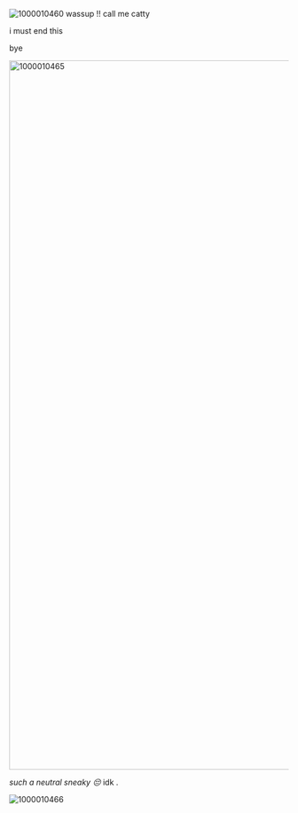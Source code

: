 ![1000010460](https://github.com/user-attachments/assets/e9b00791-964b-4e84-85d5-1eae344910c2)
wassup !!  call me catty 

i must end this 

bye


<img width="1280" height="1280" alt="1000010465" src="https://github.com/user-attachments/assets/c30d1bf9-c63d-49be-9015-8190f9f02c6e" />


*such a neutral sneaky 😔*
idk .


![1000010466](https://github.com/user-attachments/assets/b398c79d-e5ed-4077-9879-db3aaa4d3273)
